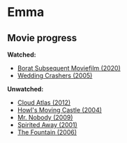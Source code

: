 # Emma

## Movie progress

**Watched:**

- [Borat Subsequent Moviefilm (2020)](https://www.imdb.com/title/tt13143964/)
- [Wedding Crashers (2005)](https://www.imdb.com/title/tt0396269/)

**Unwatched:**

- [Cloud Atlas (2012)](https://www.imdb.com/title/tt1371111/)
- [Howl's Moving Castle (2004)](https://www.imdb.com/title/tt0347149/)
- [Mr. Nobody (2009)](https://www.imdb.com/title/tt0485947/)
- [Spirited Away (2001)](https://www.imdb.com/title/tt0245429/)
- [The Fountain (2006)](https://www.imdb.com/title/tt0414993/)
